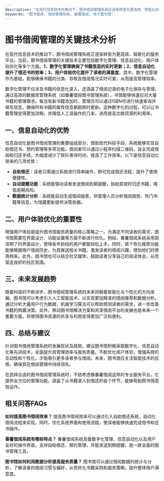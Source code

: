 ```yaml
---
description: "在现代信息技术的推动下，图书借阅管理系统正逐渐转型为更高效、智能化的服务平台。当前，图书借阅管理的关键技术主要包括数字化管理、信息自动化、用户体验优化等多个方面。**1、数字化管理确保了书籍信息的实时更新；2、信息自动化提升了借还书的效率；3、用户体验优化提升了读者的满意度**。其中，数字化管理作为基础，能够确保书籍的分类、存取及借阅情况实时可查，从而提高管理效率。"
keywords: "图书借阅, 借阅管理系统, 番薯借阅, 电子图书馆"
---
```

# 图书借阅管理的关键技术分析

在现代信息技术的推动下，图书借阅管理系统正逐渐转型为更高效、智能化的服务平台。当前，图书借阅管理的关键技术主要包括数字化管理、信息自动化、用户体验优化等多个方面。**1、数字化管理确保了书籍信息的实时更新；2、信息自动化提升了借还书的效率；3、用户体验优化提升了读者的满意度**。其中，数字化管理作为基础，能够确保书籍的分类、存取及借阅情况实时可查，从而提高管理效率。

数字化管理不仅涉及书籍的信息化录入，还涵盖了借阅记录的电子化保存与管理。通过高效的数据库管理系统（如番薯借阅图书管理系统），书馆能够快速应对大量书籍的管理需求。每当有新书籍添加时，管理员可以通过ISBN号进行快速查询并填写信息，确保所有书籍的属性信息都能即时更新。这种数字化的过程，可以让书籍管理变得更加流畅，并降低人工误操作的几率，进而提高文献资源的利用率。

## **一、信息自动化的优势**

信息自动化是图书借阅管理的重要组成部分，借助现代科技手段，系统能够实现自助借还书、预约管理等多项功能。借阅者可以通过小程序扫描二维码，自主完成借阅和归还手续，大幅度减少了排队等待时间，提高了工作效率。以下是信息自动化带来的几项优势：

- **自助借还**：读者只需通过系统进行简单操作，即可完成借还流程，提升了使用便捷性。
- **自动提醒功能**：系统能够向读者发送借阅到期提醒，协助其按时归还书籍，降低逾期风险。
- **数据统计分析**：系统能自动生成借阅报表，供管理人员分析借阅趋势、热门书籍等信息，为馆藏更新提供决策依据。

## **二、用户体验优化的重要性**

增强用户体验是提升图书馆服务质量的核心策略之一。为满足不同读者的需求，图书馆需要在界面设计、功能设置等方面不断进行优化。例如，番薯借阅系统采用简洁明了的界面设计，使得各年龄段的用户都能轻松上手。同时，其个性化推荐功能能够根据用户借阅历史，为其推送相关书籍，激发读者的借阅兴趣，增加他们的使用频率。此外，图书馆也可以结合社交媒体，鼓励读者分享自己的阅读体会，从而营造良好的社区氛围。

## **三、未来发展趋势**

随着科技的不断进步，图书借阅管理系统的未来将朝着智能化与个性化的方向发展。图书馆可以考虑引入人工智能技术，以实现更加精准的借阅推荐和数据分析。通过分析大量用户行为数据，机器学习算法可以帮助预测读者的需求，进一步改善书籍的购置决策。此外，移动图书馆解决方案和共享借阅平台的发展也是未来一个重要方面，将使得图书资源的共享与利用变得更加广泛和便利。

## **四、总结与建议**

针对图书借阅管理系统的发展现状及趋势，建议图书馆积极采取数字化、信息自动化等先进技术，全面提升其管理效率与服务质量。不断优化用户体验，增强系统的互动性和个性化，才能吸引更多读者参与借阅。未来，图书馆应关注智能技术的应用，确保其在借阅管理中持续领先。

在选择合适的图书借阅管理系统时，不妨考虑像番薯借阅这样的专业服务平台，它提供全方位的管理功能，涵盖了从书籍录入到借还的各个环节，能够帮助图书馆高效运作。

## 相关问答FAQs

**如何提高图书借阅效率？**
提高图书借阅效率可以通过引入自助借还系统，自动化借阅流程来实现。同时，优化系统界面和使用流程，使读者能够快速完成借书和还书操作。

**番薯借阅系统有哪些特点？**
番薯借阅系统具备数字化管理、信息自动化以及用户友好的操作界面，支持自助借还、预约管理，并能发送到期提醒，是一款全面的图书管理工具。

**图书馆如何利用数据分析提高服务质量？**
图书馆可以通过借阅数据的统计与分析，了解读者的借阅习惯与偏好，从而优化书籍采购和服务策略，提升整体用户满意度。
